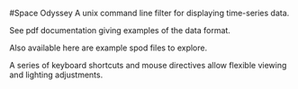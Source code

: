#Space Odyssey
A unix command line filter for displaying time-series data.

See pdf documentation giving examples of the data format.

Also available here are example spod files to explore.

A series of keyboard shortcuts and mouse directives allow
flexible viewing and lighting adjustments.


